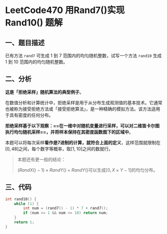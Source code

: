 # LeetCode470 用Rand7()实现Rand10() 题解

## 一、题目描述

已有方法 `rand7` 可生成 1 到 7 范围内的均匀随机整数，试写一个方法 `rand10` 生成 1 到 10 范围内的均匀随机整数。



## 二、分析

**这是「拒绝采样」随机算法的典型例子**。

在数值分析和计算统计中，拒绝采样是用于从分布生成观测值的基本技术。它通常也被称为接受拒绝方法或「接受拒绝算法」，是一种精确的模拟方法。该方法适用于具有密度的任何分布。

**拒绝采样基于以下观察：==在一维中对随机变量进行采样，可以对二维笛卡尔图执行均匀随机采样==，并将样本保持在其密度函数图下的区域中**。

本题可以将每次采样**看作是7进制的计算，就符合上面的定义**，这样范围就限制在$[0,48]$之间，每个数字等概率，取$[1,10]$之间的数就行。

> 本题还有更一般的结论：
>
> $(RandX()-1) \times RandY() + RandY()$可以生成$[0,X \times Y - 1]$的均匀分布。



## 三、代码

```c++
int rand10() {
    while (1) {
        int num = (rand7() - 1) * 7 + rand7();
        if (num >= 1 && num <= 10) return num;
    }
    return 1;
}
```

